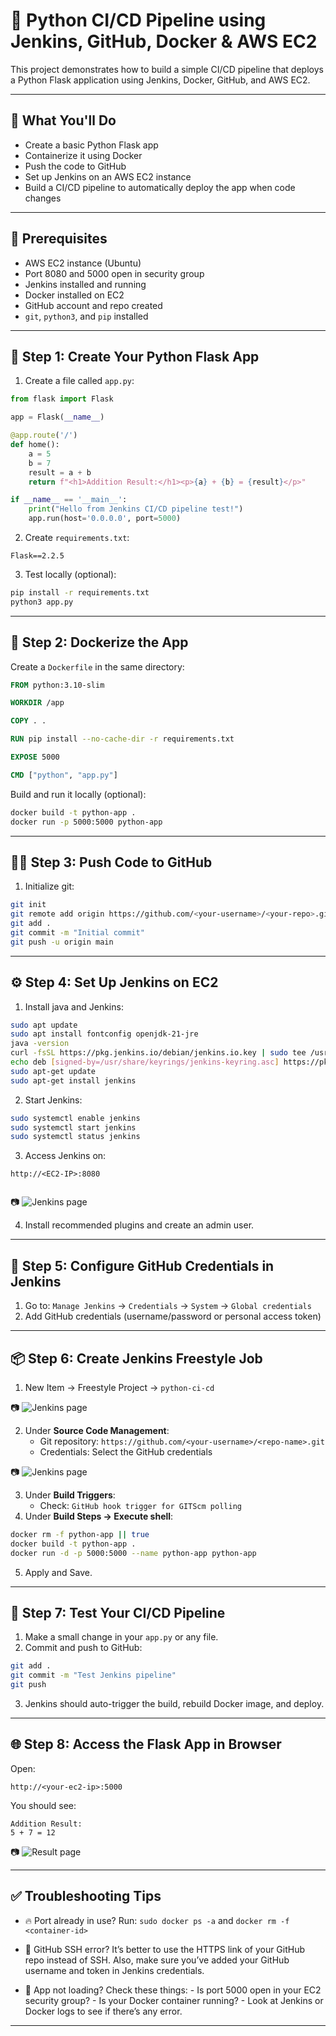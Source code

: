 
# 🚀 Python CI/CD Pipeline using Jenkins, GitHub, Docker & AWS EC2

This project demonstrates how to build a simple CI/CD pipeline that deploys a Python Flask application using Jenkins, Docker, GitHub, and AWS EC2.

---

## 📌 What You'll Do

- Create a basic Python Flask app
- Containerize it using Docker
- Push the code to GitHub
- Set up Jenkins on an AWS EC2 instance
- Build a CI/CD pipeline to automatically deploy the app when code changes

---

## 🧱 Prerequisites

- AWS EC2 instance (Ubuntu)
- Port 8080 and 5000 open in security group
- Jenkins installed and running
- Docker installed on EC2
- GitHub account and repo created
- `git`, `python3`, and `pip` installed

---

## 🔨 Step 1: Create Your Python Flask App

1. Create a file called `app.py`:

```python
from flask import Flask

app = Flask(__name__)

@app.route('/')
def home():
    a = 5
    b = 7
    result = a + b
    return f"<h1>Addition Result:</h1><p>{a} + {b} = {result}</p>"

if __name__ == '__main__':
    print("Hello from Jenkins CI/CD pipeline test!")
    app.run(host='0.0.0.0', port=5000)
```

2. Create `requirements.txt`:

```
Flask==2.2.5

```

3. Test locally (optional):

```bash
pip install -r requirements.txt
python3 app.py
```

---

## 🐳 Step 2: Dockerize the App

Create a `Dockerfile` in the same directory:

```Dockerfile
FROM python:3.10-slim

WORKDIR /app

COPY . .

RUN pip install --no-cache-dir -r requirements.txt

EXPOSE 5000

CMD ["python", "app.py"]
```

Build and run it locally (optional):

```bash
docker build -t python-app .
docker run -p 5000:5000 python-app
```

---

## 🧑‍💻 Step 3: Push Code to GitHub

1. Initialize git:

```bash
git init
git remote add origin https://github.com/<your-username>/<your-repo>.git
git add .
git commit -m "Initial commit"
git push -u origin main
```

---

## ⚙️ Step 4: Set Up Jenkins on EC2

1. Install java and Jenkins:

```bash
sudo apt update
sudo apt install fontconfig openjdk-21-jre
java -version
curl -fsSL https://pkg.jenkins.io/debian/jenkins.io.key | sudo tee /usr/share/keyrings/jenkins-keyring.asc > /dev/null
echo deb [signed-by=/usr/share/keyrings/jenkins-keyring.asc] https://pkg.jenkins.io/debian binary/ | sudo tee /etc/apt/sources.list.d/jenkins.list > /dev/null
sudo apt-get update
sudo apt-get install jenkins
```

2. Start Jenkins:

```bash
sudo systemctl enable jenkins
sudo systemctl start jenkins
sudo systemctl status jenkins

```

3. Access Jenkins on:

```
http://<EC2-IP>:8080


```
📷 ![Jenkins page](screenshorts/pic1.png)

4. Install recommended plugins and create an admin user.

---

## 🔐 Step 5: Configure GitHub Credentials in Jenkins

1. Go to: `Manage Jenkins` → `Credentials` → `System` → `Global credentials`
2. Add GitHub credentials (username/password or personal access token)

---

## 📦 Step 6: Create Jenkins Freestyle Job

1. New Item → Freestyle Project → `python-ci-cd`

📷 ![Jenkins page](screenshorts/pic2.png)


2. Under **Source Code Management**:
   - Git repository: `https://github.com/<your-username>/<repo-name>.git`
   - Credentials: Select the GitHub credentials

📷 ![Jenkins page](screenshorts/pic3.png)

3. Under **Build Triggers**:
   - Check: `GitHub hook trigger for GITScm polling`
4. Under **Build Steps → Execute shell**:

```bash
docker rm -f python-app || true
docker build -t python-app .
docker run -d -p 5000:5000 --name python-app python-app
```

5. Apply and Save.

---

## 🔁 Step 7: Test Your CI/CD Pipeline

1. Make a small change in your `app.py` or any file.
2. Commit and push to GitHub:

```bash
git add .
git commit -m "Test Jenkins pipeline"
git push
```

3. Jenkins should auto-trigger the build, rebuild Docker image, and deploy.

---

## 🌐 Step 8: Access the Flask App in Browser

Open:

```
http://<your-ec2-ip>:5000
```

You should see:

```
Addition Result:
5 + 7 = 12
```
📷 ![Result page](screenshorts/pic4.png)

---


## ✅ Troubleshooting Tips

- 🔥 Port already in use? Run: `sudo docker ps -a` and `docker rm -f <container-id>`

- 🔐 GitHub SSH error?
      It’s better to use the HTTPS link of your GitHub repo instead of SSH.
      Also, make sure you’ve added your GitHub username and token in Jenkins credentials.

- 🚫 App not loading? 
      Check these things:
       - Is port 5000 open in your EC2 security group?
       - Is your Docker container running?
       - Look at Jenkins or Docker logs to see if there’s any error.

---


